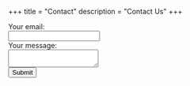 +++
title = "Contact"
description = "Contact Us"
+++

<form action="https://formspree.io/f/xeqvyzrl" method="POST">
  <div class="field">
    <label class="label">Your email:</label>
    <div class="control">
      <input class="input" type="email" name="_replyto" required>
    </div>
  </div>
  <div class="field">
    <label class="label">Your message:</label>
    <div class="control">
      <textarea class="textarea" name="message" required></textarea>
    </div>
  </div>
  <div class="field is-grouped">
    <div class="control">
      <button class="button is-primary" type="submit">Submit</button>
    </div>
  </div>
</form>